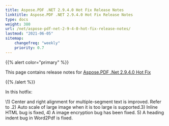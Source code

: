 ```yaml
---
title: Aspose.PDF .NET 2.9.4.0 Hot Fix Release Notes
linktitle: Aspose.PDF .NET 2.9.4.0 Hot Fix Release Notes
type: docs
weight: 380
url: /net/aspose-pdf-net-2-9-4-0-hot-fix-release-notes/
lastmod: "2021-06-05"
sitemap:
    changefreq: "weekly"
    priority: 0.7
---
```


{{% alert color="primary" %}}

This page contains release notes for [Aspose.PDF .Net 2.9.4.0 Hot Fix](http://www.aspose.com/downloads/pdf/net/new-releases/aspose.pdf-.net-2.9.4.0-hot-fix/)

{{% /alert %}}

In this hotfix:

\1) Center and right alignment for multiple-segment text is improved. Refer to .2) Auto scale of large image when it is too large is supported.3) Inline HTML bug is fixed, 4) A image encryption bug has been fixed. 5) A heading indent bug in Word2Pdf is fixed.
